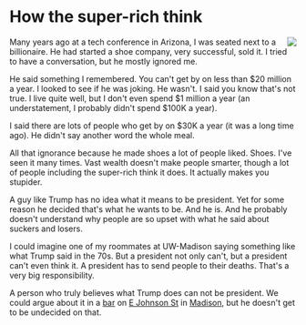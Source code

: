 # How the super-rich think
<img src="http://scripting.com/images/2020/09/04/trumpCartoon.png" border="0" align="right">Many years ago at a tech conference in Arizona, I was seated next to a billionaire. He had started a shoe company, very successful, sold it. I tried to have a conversation, but he mostly ignored me.

He said something I remembered. You can't get by on less than $20 million a year. I looked to see if he was joking. He wasn't. I said you know that's not true. I live quite well, but I don't even spend $1 million a year (an understatement, I probably didn't spend $100K a year).

I said there are lots of people who get by on $30K a year (it was a long time ago). He didn't say another word the whole meal.

All that ignorance because he made shoes a lot of people liked. Shoes. I've seen it many times. Vast wealth doesn't make people smarter, though a lot of people including the super-rich think it does. It actually makes you stupider.

A guy like Trump has no idea what it means to be president. Yet for some reason he decided that's what he wants to be. And he is. And he probably doesn't understand why people are so upset with what he said about suckers and losers.

I could imagine one of my roommates at UW-Madison saying something like what Trump said in the 70s. But a president not only can't, but a president can't even think it. A president has to send people to their deaths. That's a very big responsibility.

A person who truly believes what Trump does can not be president. We could argue about it in a <a href="https://www.yelp.com/biz/the-caribou-tavern-madison">bar</a> on <a href="https://www.google.com/maps/@43.0820869,-89.3795457,3a,75y,131.15h,82.88t/data=!3m6!1e1!3m4!1slrCk4WmhSscUcMsBgtq0gA!2e0!7i16384!8i8192">E Johnson St</a> in <a href="https://en.wikipedia.org/wiki/Madison,_Wisconsin">Madison</a>, but he doesn't get to be undecided on that.

